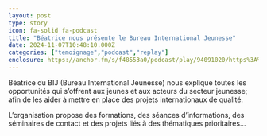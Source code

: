 ```yaml
---
layout: post
type: story
icon: fa-solid fa-podcast
title: "Béatrice nous présente le Bureau International Jeunesse"
date: 2024-11-07T10:48:10.000Z
categories: ["temoignage","podcast","replay"]
enclosure: https://anchor.fm/s/f48553a0/podcast/play/94091020/https%3A%2F%2Fd3ctxlq1ktw2nl.cloudfront.net%2Fstaging%2F2024-10-7%2F75ccde1e-a2d1-c9b7-a3e7-20eeba42fa55.mp3
---
```


Béatrice du BIJ (Bureau International Jeunesse) nous explique toutes les opportunités qui s’offrent aux jeunes et aux acteurs du secteur jeunesse; afin de les aider à mettre en place des projets internationaux de qualité.

L’organisation propose des formations, des séances d’informations, des séminaires de contact et des projets liés à des thématiques prioritaires…